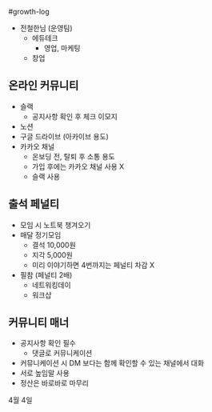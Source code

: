 #growth-log

- 전철한님 (운영팀)
	- 에듀테크
		- 영업, 마케팅
	- 창업

## 온라인 커뮤니티
- 슬랙
	- 공지사항 확인 후 체크 이모지
- 노션
- 구글 드라이브 (아카이브 용도)
- 카카오 채널
	- 온보딩 전, 탈퇴 후 소통 용도
	- 가입 후에는 카카오 채널 사용 X
	- 슬랙 사용

## 출석 페널티
- 모임 시 노트북 챙겨오기 
- 매달 정기모임
	- 결석 10,000원
	- 지각 5,000원
	- 미리 이야기하면 4번까지는 페널티 차감 X
- 필참 (페널티 2배)
	- 네트워킹데이
	- 워크샵

## 커뮤니티 매너
- 공지사항 확인 필수
	- 댓글로 커뮤니케이션
- 커뮤니케이션 시 DM 보다는 함께 확인할 수 있는 채널에서 대화
- 서로 높임말 사용
- 정산은 바로바로 마무리


4월 4일